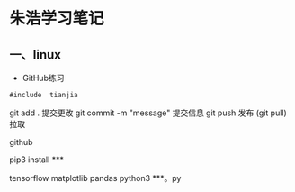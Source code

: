 # 朱浩学习笔记
##  一、linux
* GitHub练习

```
#include  tianjia

```
git add .    提交更改
git commit -m "message"  提交信息
git push  发布
(git pull) 拉取

github


pip3 install  ***


tensorflow 
matplotlib
pandas
python3 ***。py



